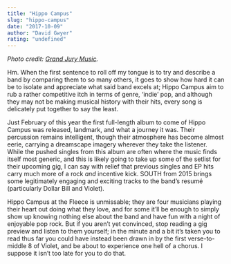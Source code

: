 ```yaml
---
title: "Hippo Campus"
slug: "hippo-campus"
date: "2017-10-09"
author: "David Gwyer"
rating: "undefined"
---
```


_Photo credit: [Grand Jury Music](http://grandjurymusic.com/artists/hippo-campus)._

Hm. When the first sentence to roll off my tongue is to try and describe a band by comparing them to so many others, it goes to show how hard it can be to isolate and appreciate what said band excels at; Hippo Campus aim to rub a rather competitive itch in terms of genre, ‘indie’ pop, and although they may not be making musical history with their hits, every song is delicately put together to say the least.

Just February of this year the first full-length album to come of Hippo Campus was released, landmark, and what a journey it was. Their percussion remains intelligent, though their atmosphere has become almost eerie, carrying a dreamscape imagery wherever they take the listener. While the pushed singles from this album are often where the music finds itself most generic, and this is likely going to take up some of the setlist for their upcoming gig, I can say with relief that previous singles and EP hits carry much more of a rock _and_ incentive kick. SOUTH from 2015 brings some legitimately engaging and exciting tracks to the band’s resumé (particularly Dollar Bill and Violet).

Hippo Campus at the Fleece is unmissable; they are four musicians playing their heart out doing what they love, and for some it’ll be enough to simply show up knowing nothing else about the band and have fun with a night of enjoyable pop rock. But if you aren’t yet convinced, stop reading a gig preview and listen to them yourself; in the minute and a bit it’s taken you to read thus far you could have instead been drawn in by the first verse-to-middle 8 of Violet, and be about to experience one hell of a chorus. I suppose it isn’t too late for you to do that.
